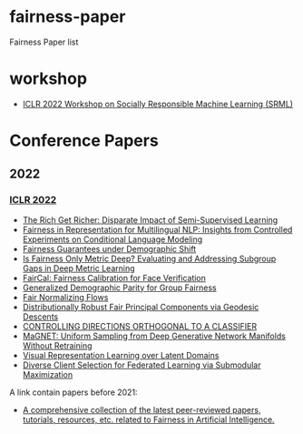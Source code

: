 # fairness-paper
Fairness Paper list 
# workshop
- [ICLR 2022 Workshop on Socially Responsible Machine Learning (SRML)](https://iclrsrml.github.io/)

# Conference Papers

## 2022

### [ICLR 2022](https://iclr.cc/virtual/2022/index.html)

- [The Rich Get Richer: Disparate Impact of Semi-Supervised Learning](https://openreview.net/pdf?id=DXPftn5kjQK)
- [Fairness in Representation for Multilingual NLP: Insights from Controlled Experiments on Conditional Language Modeling](https://openreview.net/pdf?id=-llS6TiOew)
- [Fairness Guarantees under Demographic Shift](https://openreview.net/pdf?id=wbPObLm6ueA)
- [Is Fairness Only Metric Deep? Evaluating and Addressing Subgroup Gaps in Deep Metric Learning](https://openreview.net/pdf?id=js62_xuLDDv)
- [FairCal: Fairness Calibration for Face Verification](https://openreview.net/pdf?id=nRj0NcmSuxb)
- [Generalized Demographic Parity for Group Fairness](https://openreview.net/pdf?id=YigKlMJwjye)
- [Fair Normalizing Flows](https://openreview.net/forum?id=BrFIKuxrZE)
- [Distributionally Robust Fair Principal Components via Geodesic Descents](https://openreview.net/pdf?id=9NVd-DMtThY)
- [CONTROLLING DIRECTIONS ORTHOGONAL TO A CLASSIFIER](https://openreview.net/pdf?id=DIjCrlsu6Z)
- [MaGNET: Uniform Sampling from Deep Generative Network Manifolds Without Retraining](https://openreview.net/pdf?id=r5qumLiYwf9)
- [Visual Representation Learning over Latent Domains](https://openreview.net/pdf?id=kG0AtPi6JI1)
- [Diverse Client Selection for Federated Learning via Submodular Maximization](https://openreview.net/pdf?id=nwKXyFvaUm)


A link contain papers before 2021:

- [A comprehensive collection of the latest peer-reviewed papers, tutorials, resources, etc. related to Fairness in Artificial Intelligence.](https://www.yongkaiwu.com/FairAI/conference.html#aaai-2020)
